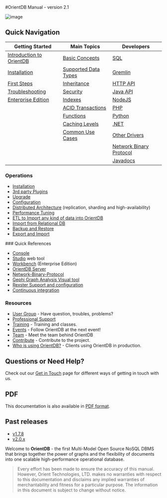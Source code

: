#OrientDB Manual - version 2.1

![image](http://www.orientdb.com/images/orientdb_logo_mid.png)

## Quick Navigation

|Getting Started	|Main Topics    |Developers   |
|-----------------------|---------------|-------------|
|[Introduction to OrientDB](Tutorial-Introduction-to-the-NoSQL-world.md) | [Basic Concepts](Concepts.md)  | [SQL](SQL.md)| 
|[Installation](Tutorial-Installation.md) | [Supported Data Types](Types.md) | [Gremlin](Gremlin.md) | 
|[First Steps](Tutorial-Introduction-to-the-NoSQL-world.md) | [Inheritance](Inheritance.md) | [HTTP API](OrientDB-REST.md) |
|[Troubleshooting](Troubleshooting.md) |[Security](Security.md)| [Java API](Java-API.md)|
|[Enterprise Edition](Enterprise-Edition.md)| [Indexes](Indexes.md) | [NodeJS](https://github.com/codemix/oriento)|
| | [ACID Transactions](Transactions.md) | [PHP](https://github.com/orientechnologies/PhpOrient) |
| | [Functions](Functions.md) | [Python](https://github.com/orientechnologies/pyorient)|
| | [Caching Levels](Caching.md) | [.NET](https://github.com/orientechnologies/OrientDB-NET.binary) | 
| | [Common Use Cases](Use-Cases.md) | [Other Drivers](Programming-Language-Bindings.md) |
| | | [Network Binary Protocol](Network-Binary-Protocol.md) |
| | | [Javadocs](http://www.orientechnologies.com/javadoc/latest/) |

### Operations
- [Installation](Tutorial-Installation.md)
- [3rd party Plugins](Plugins.md)
- [Upgrade](Upgrade.md) 
- [Configuration](Configuration.md)
- [Distributed Architecture](Distributed-Architecture.md) (replication, sharding and high-availability)
- [Performance Tuning](Performance-Tuning.md)
- [ETL to Import any kind of data into OrientDB](ETL-Introduction.md)
- [Import from Relational DB](Import-From-RDBMS.md)
- [Backup and Restore](Backup-and-Restore.md)
- [Export and Import](Export-and-Import.md)

### Quick References
- [Console](Console-Commands.md)
- [Studio](Home-page.md) web tool
- [Workbench](userguide.md) (Enterprise Edition) 
- [OrientDB Server](DB-Server.md)
- [Network-Binary-Protocol](Network-Binary-Protocol.md) 
- [Gephi Graph Analysis Visual tool](Gephi.md)
- [Rexster Support and configuration](Rexster.md)
- [Continuous integration](http://helios.orientechnologies.com/)

### Resources
- [User Group](http://orientdb.com/active-user-community) - Have question, troubles, problems?
- [Professional Support](http://orientdb.com/support)
- [Training](http://orientdb.com/training) - Training and classes.
- [Events](http://orientdb.com/event) - Follow OrientDB at the next event!
- [Team](Team.md) - Meet the team behind OrientDB
- [Contribute](Contribute-to-OrientDB.md) - Contribute to the project.
- [Who is using OrientDB?](http://orientdb.com/customers) - Clients using OrientDB in production.

## Questions or Need Help?
Check out our [Get in Touch](Get-in-Touch.md) page for different ways of getting in touch with us.


## PDF
This documentation is also available in [PDF format](OrientDB-Manual.pdf).

## Past releases
- [v1.7.8](http://orientdb.com/docs/1.7.8/)
- [v2.0.x](http://orientdb.com/docs/2.0/)


Welcome to **OrientDB** - the first Multi-Model Open Source NoSQL DBMS that brings together the power of graphs and the flexibility of documents into one scalable high-performance operational database.

>Every effort has been made to ensure the accuracy of this manual. However, Orient Technologies, LTD. makes no warranties with respect to this documentation and disclaims any implied warranties of merchantability and fitness for a particular purpose. The information in this document is subject to change without notice.



